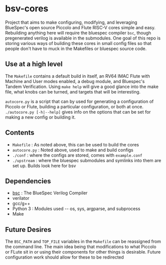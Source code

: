 # bsv-cores

Project that aims to make configuring, modifying, and leveraging BlueSpec's open source Piccolo and Flute RISC-V cores simple and easy.  Rebuilding anything here will require the bluespec compiler `bsc`, though pregenerated verilog is available in the submodules.  One goal of this repo is storing various ways of building these cores in small config files so that people don't have to muck in the Makefiles or bluespec source code.

## Use at a high level

The `Makefile` contains a default build in itself, an RV64 IMAC Flute with Machine and User modes enabled, a debug module, and Bluespec's Tandem Verification.  Using `make help` will give a good glance into the make file, what knobs can be turned, and targets that will be interesting.

`autocore.py` is a script that can by used for generating a configuration of Piccolo or Flute, building a particular configuration, or both at once.  `./autocore.py [-h|--help]` gives info on the options that can be set for making a new config or building it.

## Contents

- `Makefile`    : As noted above, this can be used to build the cores
- `autocore.py` : Noted above, used to make and build configs
- `./conf`      : where the configs are stored, comes with `example.conf`
- `./upstream`  : where the bluespec submodules and symlinks into them are set up.  Builds look here for bsv

## Dependencies

- [bsc](https://github.com/B-Lang-org/bsc) : The BlueSpec Verilog Compiler
- verilator
- gcc/g++
- Python 3  :  Modules used -- os, sys, argparse, and subprocess
- Make 

## Future Desires

The `BSC_PATH` and `TOP_FILE` variables in the `Makefile` can be reassigned from the command line.  The main idea being that modifications to what Piccolo or FLute sit in or using their components for other things is desirable.  Future configuration work should allow for these to be redirected

